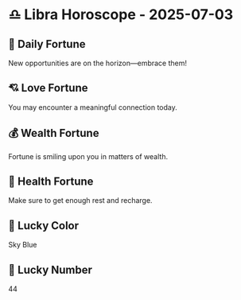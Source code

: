 # ♎ Libra Horoscope - 2025-07-03

## 🎯 Daily Fortune

New opportunities are on the horizon—embrace them!

## 💘 Love Fortune

You may encounter a meaningful connection today.

## 💰 Wealth Fortune

Fortune is smiling upon you in matters of wealth.

## 🌱 Health Fortune

Make sure to get enough rest and recharge.

## 🎨 Lucky Color

Sky Blue

## 🔢 Lucky Number

44
